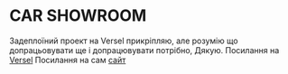 # CAR SHOWROOM

Задеплоїний проект на Versel прикріпляю, але розумію що допрацьовувати ще і допрацювувати потрібно, Дякую.
Посилання на [Versel](https://vercel.com/yaroslavbliznyuks-projects/car-showroom)
Посилання на сам [сайт](car-showroom-kappa.vercel.app)
